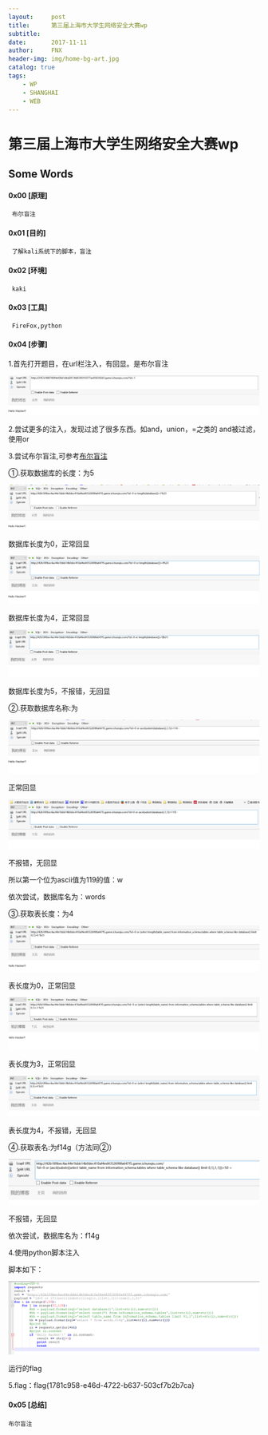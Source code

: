 ```yaml
---
layout:     post
title:      第三届上海市大学生网络安全大赛wp
subtitle:   
date:       2017-11-11
author:     FNX
header-img: img/home-bg-art.jpg
catalog: true
tags:
    - WP
    - SHANGHAI
    - WEB
---
```


# 第三届上海市大学生网络安全大赛wp

## Some Words

#### 0x00 [原理]
     布尔盲注
     
#### 0x01 [目的]
     了解kali系统下的脚本，盲注
     
#### 0x02 [环境]
     kaki
     
#### 0x03 [工具]
     FireFox,python
     
#### 0x04 [步骤]

1.首先打开题目，在url栏注入，有回显。是布尔盲注

![](/img/words_1.png)

2.尝试更多的注入，发现过滤了很多东西。如and，union，=之类的
  and被过滤，使用or

3.尝试布尔盲注,可参考[布尔盲注](http://blog.csdn.net/squeen_/article/details/52767887)

  ①.获取数据库的长度：为5
  
  ![](/img/words_2.png)
  
  数据库长度为0，正常回显
  
  ![](/img/words_3.png)
  
  数据库长度为4，正常回显
  
  ![](/img/words_4.png)
  
  数据库长度为5，不报错，无回显
  
  ②.获取数据库名称:为
  
  ![](/img/words_5.png)
  
  正常回显</br>
  
  ![](/img/words_6.png)
  
  不报错，无回显
  
  所以第一个位为ascii值为119的值：w
  
  依次尝试，数据库名为：words
  
  ③.获取表长度：为4
  
  ![](/img/words_7.png)
  
  表长度为0，正常回显
  
  ![](/img/words_8.png)
  
  表长度为3，正常回显
  
  ![](/img/words_9.png)
  
  表长度为4，不报错，无回显
  
  ④.获取表名:为f14g（方法同②）
  
  ![](/img/words_10.png)
  
  不报错，无回显
  
  依次尝试，数据库名为：f14g

4.使用python脚本注入

 脚本如下：
 
 ![](/img/words_11.png)
 
 运行的flag

5.flag：flag{1781c958-e46d-4722-b637-503cf7b2b7ca}


#### 0x05 [总结]
    布尔盲注



